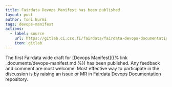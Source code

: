 ```yaml
---
title: Fairdata Devops Manifest has been published
layout: post
author: Toni Nurmi
tags: devops-manifest
actions:
  - label: source
    url: https://gitlab.ci.csc.fi/fairdata/fairdata-devops-documentation
    icon: gitlab
---
```

The first Fairdata wide draft for [Devops Manifest]({% link _documents/devops-manifest.md %}) has been published. Any feedback and comment are most welcome. Most effective way to participate in the discussion is by raising an issue or MR in Fairdata Devops Documentation repository.